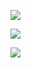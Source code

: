 <a title="Hits" target="_blank" href="https://github.com/LoveLH/LoveLH"><img src="https://hits.b3log.org/LoveLH/LoveLH.svg"></a>

![](https://github-readme-stats.vercel.app/api?username=LoveLH&show_icons=true&hide_border=true&count_private=true&custom_title=%E7%88%B1%E7%86%84%E7%81%AD%E4%BA%86%E7%81%AF%20%E5%BF%83%E5%9B%B4%E4%B8%80%E5%BA%A7%E5%9F%8E&theme=tokyonight)

![](https://github-readme-stats.vercel.app/api/top-langs/?username=LoveLH&layout=compact&cache_seconds=1600&hide_title=true&card_width=445&hide_border=true)

<!--
**LoveLH/LoveLH** is a ✨ _special_ ✨ repository because its `README.md` (this file) appears on your GitHub profile.

Here are some ideas to get you started:

- 🔭 I’m currently working on ...
- 🌱 I’m currently learning ...
- 👯 I’m looking to collaborate on ...
- 🤔 I’m looking for help with ...
- 💬 Ask me about ...
- 📫 How to reach me: ...
- 😄 Pronouns: ...
- ⚡ Fun fact: ...
-->
